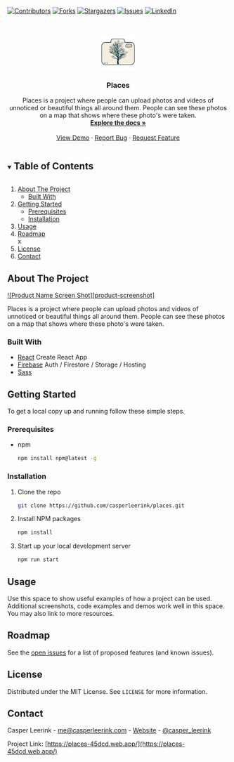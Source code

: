 <!--
*** Thanks for checking out the Best-README-Template. If you have a suggestion
*** that would make this better, please fork the repo and create a pull request
*** or simply open an issue with the tag "enhancement".
*** Thanks again! Now go create something AMAZING! :D
***
***
***
*** To avoid retyping too much info. Do a search and replace for the following:
*** casperleerink, places, casper_leerink, me@casperleerink.com, Places, project_description
-->

<!-- PROJECT SHIELDS -->
<!--
*** I'm using markdown "reference style" links for readability.
*** Reference links are enclosed in brackets [ ] instead of parentheses ( ).
*** See the bottom of this document for the declaration of the reference variables
*** for contributors-url, forks-url, etc. This is an optional, concise syntax you may use.
*** https://www.markdownguide.org/basic-syntax/#reference-style-links
-->

[![Contributors][contributors-shield]][contributors-url]
[![Forks][forks-shield]][forks-url]
[![Stargazers][stars-shield]][stars-url]
[![Issues][issues-shield]][issues-url]
[![LinkedIn][linkedin-shield]][linkedin-url]

<!-- PROJECT LOGO -->
<br />
<p align="center">
  <a href="https://github.com/casperleerink/places">
    <img src="public/android-chrome-512x512.png" alt="Logo" width="80" height="80">
  </a>

  <h3 align="center">Places</h3>

  <p align="center">
    Places is a project where people can upload photos and videos of unnoticed or beautiful things all around them. People can see these photos on a map that shows where these photo's were taken.
    <br />
    <a href="https://github.com/casperleerink/places"><strong>Explore the docs »</strong></a>
    <br />
    <br />
    <a href="https://places-45dcd.web.app/">View Demo</a>
    ·
    <a href="https://github.com/casperleerink/places/issues">Report Bug</a>
    ·
    <a href="https://github.com/casperleerink/places/issues">Request Feature</a>
  </p>
</p>

<!-- TABLE OF CONTENTS -->
<details open="open">
  <summary><h2 style="display: inline-block">Table of Contents</h2></summary>
  <ol>
    <li>
      <a href="#about-the-project">About The Project</a>
      <ul>
        <li><a href="#built-with">Built With</a></li>
      </ul>
    </li>
    <li>
      <a href="#getting-started">Getting Started</a>
      <ul>
        <li><a href="#prerequisites">Prerequisites</a></li>
        <li><a href="#installation">Installation</a></li>
      </ul>
    </li>
    <li><a href="#usage">Usage</a></li>
    <li><a href="#roadmap">Roadmap</a></li>x
    <li><a href="#license">License</a></li>
    <li><a href="#contact">Contact</a></li>
  </ol>
</details>

<!-- ABOUT THE PROJECT -->

## About The Project

[![Product Name Screen Shot][product-screenshot]](public/android-chrome-192x192.png)

Places is a project where people can upload photos and videos of unnoticed or beautiful things all around them. People can see these photos on a map that shows where these photo's were taken.

### Built With

- [React](https://reactjs.org/) Create React App
- [Firebase](https://firebase.google.com/) Auth / Firestore / Storage / Hosting
- [Sass](https://sass-lang.com/)

<!-- GETTING STARTED -->

## Getting Started

To get a local copy up and running follow these simple steps.

### Prerequisites

- npm
  ```sh
  npm install npm@latest -g
  ```

### Installation

1. Clone the repo
   ```sh
   git clone https://github.com/casperleerink/places.git
   ```
2. Install NPM packages
   ```sh
   npm install
   ```
3. Start up your local development server
   ```sh
   npm run start
   ```

<!-- USAGE EXAMPLES -->

## Usage

Use this space to show useful examples of how a project can be used. Additional screenshots, code examples and demos work well in this space. You may also link to more resources.

<!-- ROADMAP -->

## Roadmap

See the [open issues](https://github.com/casperleerink/places/issues) for a list of proposed features (and known issues).

<!-- LICENSE -->

## License

Distributed under the MIT License. See `LICENSE` for more information.

<!-- CONTACT -->

## Contact

Casper Leerink - me@casperleerink.com - [Website](https://casperleerink.com/) - [@casper_leerink](https://twitter.com/casper_leerink)

Project Link: [https://places-45dcd.web.app/](https://places-45dcd.web.app/)

<!-- MARKDOWN LINKS & IMAGES -->
<!-- https://www.markdownguide.org/basic-syntax/#reference-style-links -->

[contributors-shield]: https://img.shields.io/github/contributors/casperleerink/repo.svg?style=for-the-badge
[contributors-url]: https://github.com/casperleerink/repo/graphs/contributors
[forks-shield]: https://img.shields.io/github/forks/casperleerink/repo.svg?style=for-the-badge
[forks-url]: https://github.com/casperleerink/repo/network/members
[stars-shield]: https://img.shields.io/github/stars/casperleerink/repo.svg?style=for-the-badge
[stars-url]: https://github.com/casperleerink/repo/stargazers
[issues-shield]: https://img.shields.io/github/issues/casperleerink/repo.svg?style=for-the-badge
[issues-url]: https://github.com/casperleerink/repo/issues
[linkedin-shield]: https://img.shields.io/badge/-LinkedIn-black.svg?style=for-the-badge&logo=linkedin&colorB=555
[linkedin-url]: https://linkedin.com/in/casperleerink
